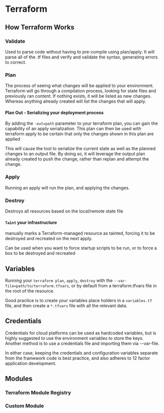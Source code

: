 # Terraform

## How Terraform Works

### Validate
Used to parse code without having to pre-compile using plan/apply. It will parse all of the .tf files and verify and validate the syntax, generating errors to correct.

### Plan
The process of seeing what changes will be applied to your environment. Terraform will go through a compilation process, looking for state files and previously ran content. If nothing exists, it will be listed as new changes. Whereas anything already created will list the changes that will apply.

#### Plan Out - Serializing your deployment process
By adding the `-out=path` parameter to your terraform plan, you can gain the capability of an apply serialization. This plan can then be used with terraform apply to be certain that only the changes shown in this plan are applied

This will cause the tool to serialize the current state as well as the planned changes to an output file. By doing so, it will leverage the output plan already created to push the change, rather than replan and attempt the change.

### Apply
Running an apply will run the plan, and applying the changes.

### Destroy
Destroys all resources based on the local/remote state file

#### `Taint` your infrastructure
manually marks a Terraform-managed resource as tainted, forcing it to be destroyed and recreated on the next apply.

Can be used when you want to force startup scripts to be run, or to force a box to be destroyed and recreated

## Variables
Running your `terraform plan`, `apply`, `destroy` with the `--var-file=path/to/terraform.tfvars`, or by default from a terraform.tfvars file in the root of the resource.

Good practice is to create your variables place holders in a `variables.tf` file, and then create a `*.tfvars` file with all the relevant data.

## Credentials
Credentials for cloud platforms can be used as hardcoded variables, but is highly suggested to use the environment variables to store the keys. Another method is to use a credentials file and importing them via --var-file.

In either case, keeping the credentials and configuration variables separate from the framework code is best practice, and also adheres to 12 factor application development.

## Modules
### Terraform Module Registry

### Custom Module
